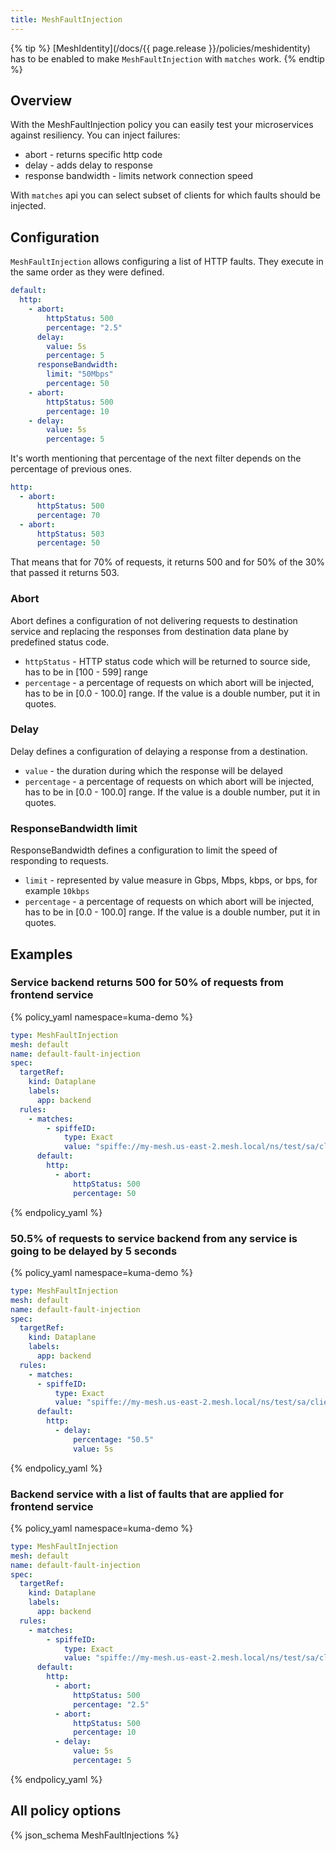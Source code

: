 ```yaml
---
title: MeshFaultInjection
---
```


{% tip %}
[MeshIdentity](/docs/{{ page.release }}/policies/meshidentity) has to be enabled to make `MeshFaultInjection` with `matches` work.
{% endtip %}

## Overview

With the MeshFaultInjection policy you can easily test your microservices against resiliency. You can inject failures:
* abort - returns specific http code
* delay - adds delay to response
* response bandwidth - limits network connection speed

With `matches` api you can select subset of clients for which faults should be injected.


## Configuration

`MeshFaultInjection` allows configuring a list of HTTP faults. They execute in the same order as they were defined.

```yaml
default:
  http:
    - abort:
        httpStatus: 500
        percentage: "2.5"
      delay:
        value: 5s
        percentage: 5
      responseBandwidth:
        limit: "50Mbps"
        percentage: 50
    - abort:
        httpStatus: 500
        percentage: 10
    - delay:
        value: 5s
        percentage: 5
```

It's worth mentioning that percentage of the next filter depends on the percentage of previous ones.

```yaml
http:
  - abort:
      httpStatus: 500
      percentage: 70
  - abort:
      httpStatus: 503
      percentage: 50
```
That means that for 70% of requests, it returns 500 and for 50% of the 30% that passed it returns 503.

### Abort

Abort defines a configuration of not delivering requests to destination service and replacing the responses from destination data plane by
predefined status code.

- `httpStatus` - HTTP status code which will be returned to source side, has to be in [100 - 599] range
- `percentage` - a percentage of requests on which abort will be injected, has to be in [0.0 - 100.0] range. If the value is a double number, put it in quotes.

### Delay

Delay defines a configuration of delaying a response from a destination.

- `value` - the duration during which the response will be delayed
- `percentage` - a percentage of requests on which abort will be injected, has to be in [0.0 - 100.0] range. If the value is a double number, put it in quotes.

### ResponseBandwidth limit

ResponseBandwidth defines a configuration to limit the speed of responding to requests.

- `limit` - represented by value measure in Gbps, Mbps, kbps, or bps, for example `10kbps`
- `percentage` - a percentage of requests on which abort will be injected, has to be in [0.0 - 100.0] range. If the value is a double number, put it in quotes.

## Examples

### Service backend returns 500 for 50% of requests from frontend service

{% policy_yaml namespace=kuma-demo %}
```yaml
type: MeshFaultInjection
mesh: default
name: default-fault-injection
spec:
  targetRef:
    kind: Dataplane
    labels:
      app: backend
  rules:
    - matches:
        - spiffeID:
            type: Exact
            value: "spiffe://my-mesh.us-east-2.mesh.local/ns/test/sa/client"
      default:
        http:
          - abort:
              httpStatus: 500
              percentage: 50
```
{% endpolicy_yaml %}

### 50.5% of requests to service backend from any service is going to be delayed by 5 seconds

{% policy_yaml namespace=kuma-demo %}
```yaml
type: MeshFaultInjection
mesh: default
name: default-fault-injection
spec:
  targetRef:
    kind: Dataplane
    labels:
      app: backend
  rules:
    - matches:
      - spiffeID:
          type: Exact
          value: "spiffe://my-mesh.us-east-2.mesh.local/ns/test/sa/client"
      default:
        http:
          - delay:
              percentage: "50.5"
              value: 5s
```
{% endpolicy_yaml %}

### Backend service with a list of faults that are applied for frontend service

{% policy_yaml namespace=kuma-demo %}
```yaml
type: MeshFaultInjection
mesh: default
name: default-fault-injection
spec:
  targetRef:
    kind: Dataplane
    labels:
      app: backend
  rules:
    - matches:
        - spiffeID:
            type: Exact
            value: "spiffe://my-mesh.us-east-2.mesh.local/ns/test/sa/client"
      default:
        http:
          - abort:
              httpStatus: 500
              percentage: "2.5"
          - abort:
              httpStatus: 500
              percentage: 10
          - delay:
              value: 5s
              percentage: 5
```
{% endpolicy_yaml %}

## All policy options

{% json_schema MeshFaultInjections %}
